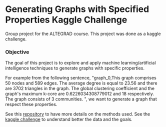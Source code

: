 # Generating Graphs with Specified Properties Kaggle Challenge

Group project for the ALTEGRAD course. This project was done as a kaggle challenge.

### Objective

The goal of this project is to explore and apply machine learning/artificial intelligence techniques to generate graphs with specific properties.

For example from the following sentence, 
"graph_0,This graph comprises 50 nodes and 589 edges. The average degree is equal to 23.56 and there are 3702 triangles in the graph. The global clustering coefficient and the graph's maximum k-core are 0.6226034308779012 and 18 respectively. The graph consists of 3 communities.
",
we want to generate a graph that respect these properties.


See this [repository](https://github.com/martinjolif/conditioned-graph-generation) to have more details on the methods used.
See the [kaggle challenge](https://www.kaggle.com/competitions/generating-graphs-with-specified-properties/overview) to understand better the data and the goals.


